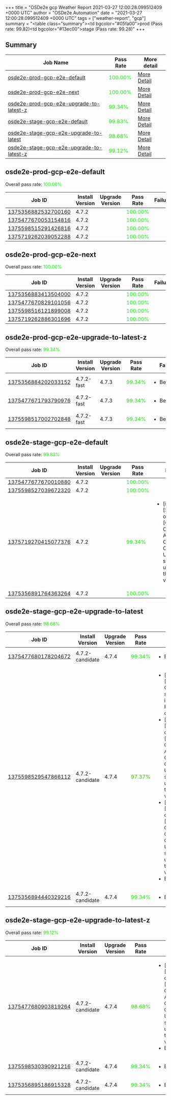 +++
title = "OSDe2e gcp Weather Report 2021-03-27 12:00:28.099512409 +0000 UTC"
author = "OSDe2e Automation"
date = "2021-03-27 12:00:28.099512409 +0000 UTC"
tags = ["weather-report", "gcp"]
summary = "<table class=\"summary\"><tr><td bgcolor=\"#05fa00\"></td><td>prod (Pass rate: 99.82)</td></tr><tr><td bgcolor=\"#13ec00\"></td><td>stage (Pass rate: 99.28)</td></tr></table>"
+++
## Summary

| Job Name | Pass Rate | More detail |
|----------|-----------|-------------|
|[osde2e-prod-gcp-e2e-default](https://prow.svc.ci.openshift.org/?job=osde2e-prod-gcp-e2e-default)| <span style="color:#01fe00;">100.00%</span>|[More Detail](#osde2e-prod-gcp-e2e-default)|
|[osde2e-prod-gcp-e2e-next](https://prow.svc.ci.openshift.org/?job=osde2e-prod-gcp-e2e-next)| <span style="color:#01fe00;">100.00%</span>|[More Detail](#osde2e-prod-gcp-e2e-next)|
|[osde2e-prod-gcp-e2e-upgrade-to-latest-z](https://prow.svc.ci.openshift.org/?job=osde2e-prod-gcp-e2e-upgrade-to-latest-z)| <span style="color:#11ee00;">99.34%</span>|[More Detail](#osde2e-prod-gcp-e2e-upgrade-to-latest-z)|
|[osde2e-stage-gcp-e2e-default](https://prow.svc.ci.openshift.org/?job=osde2e-stage-gcp-e2e-default)| <span style="color:#05fa00;">99.83%</span>|[More Detail](#osde2e-stage-gcp-e2e-default)|
|[osde2e-stage-gcp-e2e-upgrade-to-latest](https://prow.svc.ci.openshift.org/?job=osde2e-stage-gcp-e2e-upgrade-to-latest)| <span style="color:#22dd00;">98.68%</span>|[More Detail](#osde2e-stage-gcp-e2e-upgrade-to-latest)|
|[osde2e-stage-gcp-e2e-upgrade-to-latest-z](https://prow.svc.ci.openshift.org/?job=osde2e-stage-gcp-e2e-upgrade-to-latest-z)| <span style="color:#17e800;">99.12%</span>|[More Detail](#osde2e-stage-gcp-e2e-upgrade-to-latest-z)|



## osde2e-prod-gcp-e2e-default

Overall pass rate: <span style="color:#01fe00;">100.00%</span>

| Job ID | Install Version | Upgrade Version | Pass Rate | Failures |
|--------|-----------------|-----------------|-----------|----------|
[1375356882532700160](https://prow.ci.openshift.org/view/gs/origin-ci-test/logs/osde2e-prod-gcp-e2e-default/1375356882532700160) | 4.7.2 |  | <span style="color:#01fe00;">100.00%</span>|
[1375477670053154816](https://prow.ci.openshift.org/view/gs/origin-ci-test/logs/osde2e-prod-gcp-e2e-default/1375477670053154816) | 4.7.2 |  | <span style="color:#01fe00;">100.00%</span>|
[1375598515291426816](https://prow.ci.openshift.org/view/gs/origin-ci-test/logs/osde2e-prod-gcp-e2e-default/1375598515291426816) | 4.7.2 |  | <span style="color:#01fe00;">100.00%</span>|
[1375719262039052288](https://prow.ci.openshift.org/view/gs/origin-ci-test/logs/osde2e-prod-gcp-e2e-default/1375719262039052288) | 4.7.2 |  | <span style="color:#01fe00;">100.00%</span>|



## osde2e-prod-gcp-e2e-next

Overall pass rate: <span style="color:#01fe00;">100.00%</span>

| Job ID | Install Version | Upgrade Version | Pass Rate | Failures |
|--------|-----------------|-----------------|-----------|----------|
[1375356883413504000](https://prow.ci.openshift.org/view/gs/origin-ci-test/logs/osde2e-prod-gcp-e2e-next/1375356883413504000) | 4.7.2 |  | <span style="color:#01fe00;">100.00%</span>|
[1375477670829101056](https://prow.ci.openshift.org/view/gs/origin-ci-test/logs/osde2e-prod-gcp-e2e-next/1375477670829101056) | 4.7.2 |  | <span style="color:#01fe00;">100.00%</span>|
[1375598516121899008](https://prow.ci.openshift.org/view/gs/origin-ci-test/logs/osde2e-prod-gcp-e2e-next/1375598516121899008) | 4.7.2 |  | <span style="color:#01fe00;">100.00%</span>|
[1375719262886301696](https://prow.ci.openshift.org/view/gs/origin-ci-test/logs/osde2e-prod-gcp-e2e-next/1375719262886301696) | 4.7.2 |  | <span style="color:#01fe00;">100.00%</span>|



## osde2e-prod-gcp-e2e-upgrade-to-latest-z

Overall pass rate: <span style="color:#11ee00;">99.34%</span>

| Job ID | Install Version | Upgrade Version | Pass Rate | Failures |
|--------|-----------------|-----------------|-----------|----------|
[1375356884202033152](https://prow.ci.openshift.org/view/gs/origin-ci-test/logs/osde2e-prod-gcp-e2e-upgrade-to-latest-z/1375356884202033152) | 4.7.2-fast | 4.7.3 | <span style="color:#11ee00;">99.34%</span>|<ul><li>BeforeSuite</li></ul>
[1375477671793790976](https://prow.ci.openshift.org/view/gs/origin-ci-test/logs/osde2e-prod-gcp-e2e-upgrade-to-latest-z/1375477671793790976) | 4.7.2-fast | 4.7.3 | <span style="color:#11ee00;">99.34%</span>|<ul><li>BeforeSuite</li></ul>
[1375598517002702848](https://prow.ci.openshift.org/view/gs/origin-ci-test/logs/osde2e-prod-gcp-e2e-upgrade-to-latest-z/1375598517002702848) | 4.7.2-fast | 4.7.3 | <span style="color:#11ee00;">99.34%</span>|<ul><li>BeforeSuite</li></ul>



## osde2e-stage-gcp-e2e-default

Overall pass rate: <span style="color:#05fa00;">99.83%</span>

| Job ID | Install Version | Upgrade Version | Pass Rate | Failures |
|--------|-----------------|-----------------|-----------|----------|
[1375477677670010880](https://prow.ci.openshift.org/view/gs/origin-ci-test/logs/osde2e-stage-gcp-e2e-default/1375477677670010880) | 4.7.2 |  | <span style="color:#01fe00;">100.00%</span>|
[1375598527039672320](https://prow.ci.openshift.org/view/gs/origin-ci-test/logs/osde2e-stage-gcp-e2e-default/1375598527039672320) | 4.7.2 |  | <span style="color:#01fe00;">100.00%</span>|
[1375719270415077376](https://prow.ci.openshift.org/view/gs/origin-ci-test/logs/osde2e-stage-gcp-e2e-default/1375719270415077376) | 4.7.2 |  | <span style="color:#11ee00;">99.34%</span>|<ul><li>[install] [Suite: operators] [OSD] Configure AlertManager Operator Operator Upgrade should upgrade from the replaced version</li></ul>
[1375356891764363264](https://prow.ci.openshift.org/view/gs/origin-ci-test/logs/osde2e-stage-gcp-e2e-default/1375356891764363264) | 4.7.2 |  | <span style="color:#01fe00;">100.00%</span>|



## osde2e-stage-gcp-e2e-upgrade-to-latest

Overall pass rate: <span style="color:#22dd00;">98.68%</span>

| Job ID | Install Version | Upgrade Version | Pass Rate | Failures |
|--------|-----------------|-----------------|-----------|----------|
[1375477680178204672](https://prow.ci.openshift.org/view/gs/origin-ci-test/logs/osde2e-stage-gcp-e2e-upgrade-to-latest/1375477680178204672) | 4.7.2-candidate | 4.7.4 | <span style="color:#11ee00;">99.34%</span>|<ul><li>BeforeSuite</li></ul>
[1375598529547866112](https://prow.ci.openshift.org/view/gs/origin-ci-test/logs/osde2e-stage-gcp-e2e-upgrade-to-latest/1375598529547866112) | 4.7.2-candidate | 4.7.4 | <span style="color:#44bb00;">97.37%</span>|<ul><li>[install] [Suite: e2e] Cluster state should include Prometheus data</li><li>[install] [Suite: operators] [OSD] Configure AlertManager Operator Operator Upgrade should upgrade from the replaced version</li><li>[install] [Suite: operators] [OSD] Must Gather Operator Operator Upgrade should upgrade from the replaced version</li><li>BeforeSuite</li></ul>
[1375356894440329216](https://prow.ci.openshift.org/view/gs/origin-ci-test/logs/osde2e-stage-gcp-e2e-upgrade-to-latest/1375356894440329216) | 4.7.2-candidate | 4.7.4 | <span style="color:#11ee00;">99.34%</span>|<ul><li>BeforeSuite</li></ul>



## osde2e-stage-gcp-e2e-upgrade-to-latest-z

Overall pass rate: <span style="color:#17e800;">99.12%</span>

| Job ID | Install Version | Upgrade Version | Pass Rate | Failures |
|--------|-----------------|-----------------|-----------|----------|
[1375477680903819264](https://prow.ci.openshift.org/view/gs/origin-ci-test/logs/osde2e-stage-gcp-e2e-upgrade-to-latest-z/1375477680903819264) | 4.7.2-candidate | 4.7.4 | <span style="color:#22dd00;">98.68%</span>|<ul><li>[install] [Suite: operators] [OSD] Configure AlertManager Operator Operator Upgrade should upgrade from the replaced version</li><li>BeforeSuite</li></ul>
[1375598530390921216](https://prow.ci.openshift.org/view/gs/origin-ci-test/logs/osde2e-stage-gcp-e2e-upgrade-to-latest-z/1375598530390921216) | 4.7.2-candidate | 4.7.4 | <span style="color:#11ee00;">99.34%</span>|<ul><li>BeforeSuite</li></ul>
[1375356895186915328](https://prow.ci.openshift.org/view/gs/origin-ci-test/logs/osde2e-stage-gcp-e2e-upgrade-to-latest-z/1375356895186915328) | 4.7.2-candidate | 4.7.4 | <span style="color:#11ee00;">99.34%</span>|<ul><li>BeforeSuite</li></ul>



